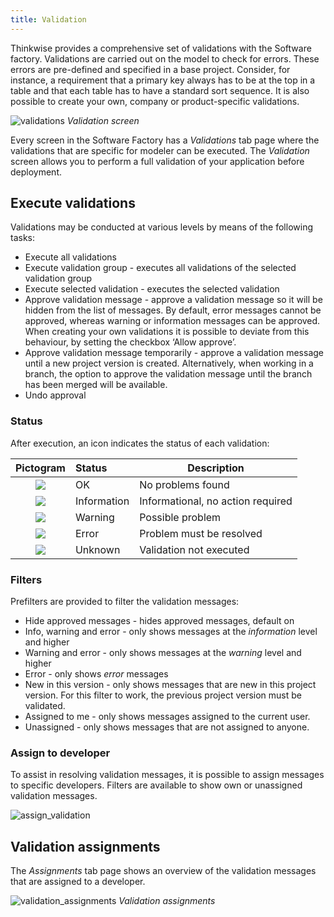 ```yaml
---
title: Validation
---
```


Thinkwise provides a comprehensive set of validations with the Software factory. Validations are carried out on the model to check for errors. These errors are pre-defined and specified in a base project. Consider, for instance, a requirement that a primary key always has to be at the top in a table and that each table has to have a standard sort sequence. It is also possible to create your own, company or product-specific validations.

![validations](assets/sf/validations.png)
*Validation screen*

Every screen in the Software Factory has a *Validations* tab page where the validations that are specific for modeler can be executed. The *Validation* screen allows you to perform a full validation of your application before deployment.

## Execute validations

Validations may be conducted at various levels by means of the following tasks:

- Execute all validations
- Execute validation group - executes all validations of the selected validation group
- Execute selected validation - executes the selected validation
- Approve validation message - approve a validation message so it will be hidden from the list of messages. By default, error messages cannot be approved, whereas warning or information messages can be approved. When creating your own validations it is possible to deviate from this behaviour, by setting the checkbox ‘Allow approve’.
- Approve validation message temporarily - approve a validation message until a new project version is created. Alternatively, when working in a branch, the option to approve the validation message until the branch has been merged will be available.
- Undo approval

### Status

After execution, an icon indicates the status of each validation:

|           Pictogram            | Status      | Description                       |
| :----------------------------: | :---------- | --------------------------------- |
| ![](assets/sf/image256.png)    | OK          | No problems found                 |
| ![](assets/sf/image257.png)    | Information | Informational, no action required |
| ![](assets/sf/image258.png)    | Warning     | Possible problem                  |
| ![](assets/sf/image259.png)    | Error       | Problem must be resolved          |
| ![](assets/sf/image260.png)    | Unknown     | Validation not executed           |

### Filters

Prefilters are provided to filter the validation messages:

- Hide approved messages - hides approved messages, default on
- Info, warning and error - only shows messages at the *information* level and higher
- Warning and error - only shows messages at the *warning* level and higher
- Error - only shows *error* messages
- New in this version - only shows messages that are new in this project version. For this filter to work, the previous project version must be validated.
- Assigned to me - only shows messages assigned to the current user.
- Unassigned - only shows messages that are not assigned to anyone.

### Assign to developer

To assist in resolving validation messages, it is possible to assign messages to specific developers. Filters are available to show own or unassigned validation messages.

![assign_validation](assets/sf/assign_validation.png)

## Validation assignments

The *Assignments* tab page shows an overview of the validation messages that are assigned to a developer.

![validation_assignments](assets/sf/validation_assignments.png)
*Validation assignments*

